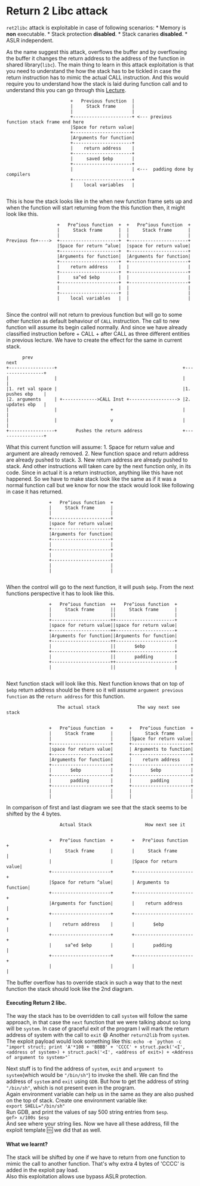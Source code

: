 # Return 2 Libc attack
`ret2libc` attack is exploitable in case of following scenarios:
    * Memory is **non** executable.
    * Stack protection **disabled**.
    * Stack canaries **disabled**.
    * ASLR independent.

As the name suggest this attack, overflows the buffer and by overflowing the buffer it changes the return address to the address of the function in shared library(`libc`). The main thing to learn in this attack exploitation is that you need to understand the how the stack has to be tickled in case the return instruction has to mimic the actual CALL instruction. And this would require you to understand how the stack is laid during function call and to understand this you can go through this [Lecture](../Lecture1/README.md).

```
                        +   Previous function  |
                        |     Stack frame      |
                        |                      |
                        +----------------------+ <--- previous function stack frame end here
                        |Space for return value|
                        +----------------------+
                        |Arguments for function|
                        +----------------------+
                        |    return address    |
                        +----------------------+
                        |     saved $ebp       |
                        +----------------------+
                        |                      | <---  padding done by compilers
                        +----------------------+
                        |    local variables   |
                        
```
This is how the stack looks like in the when new function frame sets up and when the function will start returning from the this function then, it might look like this.  
```
                   +   Pre^ious function  +  +   Pre^ious function  + 
                   |     Stack frame      |  |     Stack frame      |
                   |                      |  |                      |
Previous fn+---->  +----------------------+  +----------------------+
                   |Space for return ^alue|  |space for return value|
                   +----------------------+  +----------------------+
                   |Arguments for function|  |Arguments for function|
                   +----------------------+  +----------------------+
                   |    return address    |  |                      |
                   +----------------------+  +----------------------+
                   |     sa^ed $ebp       |  |                      |
                   +----------------------+  +----------------------+
                   |                      |  |                      |
                   +----------------------+  |                      |
                   |    local variables   |  |                      |
                  
```
Since the control will not return to previous function but will go to some other function as default behaviour of `CALL` instruction. The call to new function will assume its begin called normally. And since we have already classified instruction before + CALL + after CALL as three different entities in previous lecture. We have to create the effect for the same in current stack.
```
      prev                                                                next
+-----------------+                                               +-----------------+
|                 |                                               |                 |
|1. ret val space |                                               |1. pushes ebp    |
|2. arguments     | +------------->CALL Inst +------------------> |2. updates ebp   |
|                 |                    +                          |                 |
|                 |                    v                          |                 |
+-----------------+       Pushes the return address               +-----------------+
```

What this current function will assume:
    1. Space for return value and argument are already removed.
    2. New function space and return address are already pushed to stack.
    3. New return address are already pushed to stack.
And other instructions will taken care by the next function only, in its code. Since in actual it is a return instruction, anything like this have not happened. So we have to make stack look like the same as if it was a normal function call but we know for now the stack would look like following in case it has returned.
```
                +   Pre^ious function  +
                |     Stack frame      |
                |                      |
                +----------------------+
                |space for return value|
                +----------------------+
                |Arguments for function|
                +----------------------+
                |                      |
                +----------------------+
                |                      |
                +----------------------+
                |                      |
                |                      |
             
```
When the control will go to the  next function, it will push `$ebp`. From the next functions perspective it has to look like this.
```
                +   Pre^ious function  ++   Pre^ious function  +
                |     Stack frame      ||     Stack frame      |
                |                      ||                      |
                +----------------------++----------------------+
                |space for return value||space for return value|
                +----------------------++----------------------+
                |Arguments for function||Arguments for function|
                +----------------------++----------------------+
                |                      ||       $ebp           |
                +----------------------++----------------------+
                |                      ||       padding        |
                +----------------------++----------------------+
                |                      ||                      |
             
```
Next function stack will look like this. Next function knows that on top of `$ebp` return address should be there so it will assume `argument previous function` as the `return address` for this function.
```
                   The actual stack              The way next see stack


                +   Pre^ious function  +      +   Pre^ious function  +
                |     Stack frame      |      |     Stack frame      |
                |                      |      |Space for return value|
                +----------------------+      +----------------------+
                |space for return value|      | Arguments to function|
                +----------------------+      +----------------------+
                |Arguments for function|      |    return address    |
                +----------------------+      +----------------------+
                |       $ebp           |      |       $ebp           |
                +----------------------+      +----------------------+
                |       padding        |      |       padding        |
                +----------------------+      +----------------------+
                |                      |      |                      |
                |                      |      |                      |

```
In comparison of first and last diagram we see that the stack seems to be shifted by the 4 bytes.
```
                    Actual Stack                    How next see it


                +   Pre^ious function  +       +   Pre^ious function  +
                |     Stack frame      |       |     Stack frame      |
                |                      |       |Space for return value|
                +----------------------+       +----------------------+
                |Space for return ^alue|       | Arguments to function|
                +----------------------+       +----------------------+
                |Arguments for function|       |    return address    |
                +----------------------+       +----------------------+
                |    return address    |       |       $ebp           |
                +----------------------+       +----------------------+
                |     sa^ed $ebp       |       |       padding        |
                +----------------------+       +----------------------+
                |                      |       |                      |

```
The buffer overflow has to override stack in such a way that to the next function the stack should look like the 2nd diagram.

#### Executing Return 2 libc.

The way the stack has to be overridden to call `system` will follow the same approach, in that case the `next` function that we were talking about so long will be `system`. In case of graceful exit of the program I will mark the return address of system with the call to `exit` :smile: Another `return2lib` from `system`.  
The exploit payload would look something like this:
``echo -e `python -c "import struct; print 'A'*108 + 'BBBB' + 'CCCC' + struct.pack('<I', <address of system>) + struct.pack('<I', <address of exit>) + <Address of argument to system>"` ``

Next stuff is to find the address of `system`, `exit` and `argument to system`(which would be `"/bin/sh"`) to invoke the shell. We can find the address of `system` and `exit` using `GDB`. But how to get the address of string `"/bin/sh"`, which is not present even in the program.  
Again environment variable can help us in the same as they are also pushed on the top of stack. Create one environment variable like:  
`export SHELL="/bin/sh"`  
Run GDB, and print the values of say 500 string entries from `$esp`.  
`gef> x/100s $esp`  
And see where your string lies. Now we have all these address, fill the exploit template :cool: we did that as well.

#### What we learnt?
The stack will be shifted by one if we have to return from one function to mimic the call to another function. That's why extra 4 bytes of 'CCCC' is added in the exploit pay load.  
Also this exploitation allows use bypass ASLR protection.


